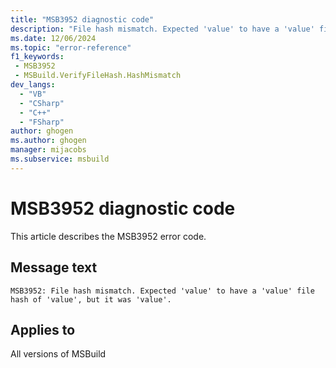 ```yaml
---
title: "MSB3952 diagnostic code"
description: "File hash mismatch. Expected 'value' to have a 'value' file hash of 'value', but it was 'value'."
ms.date: 12/06/2024
ms.topic: "error-reference"
f1_keywords:
 - MSB3952
 - MSBuild.VerifyFileHash.HashMismatch
dev_langs:
  - "VB"
  - "CSharp"
  - "C++"
  - "FSharp"
author: ghogen
ms.author: ghogen
manager: mijacobs
ms.subservice: msbuild
---
```


# MSB3952 diagnostic code

<!-- :::ErrorDefinitionDescription::: -->
<!-- :::editable-content name="introDescription"::: -->
This article describes the MSB3952 error code.
<!-- :::editable-content-end::: -->

## Message text

`MSB3952: File hash mismatch. Expected 'value' to have a 'value' file hash of 'value', but it was 'value'.`

<!-- :::editable-content name="postOutputDescription"::: -->
<!--
{StrBegin="MSB3952: "}
-->
<!-- :::editable-content-end::: -->
<!-- :::ErrorDefinitionDescription-end::: -->

## Applies to

All versions of MSBuild
